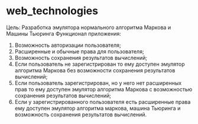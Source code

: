 # web_technologies

Цель:
Разработка эмулятора нормального алгоритма Маркова и Машины Тьюринга
Функционал приложения:
1) Возможность авторизации пользователя; 
2) Расширенные и обычные права для пользователя;
3) Возможность сохранения результатов вычислений;
4) Если пользователь не зарегистрирован то ему доступен эмулятор алгоритма Маркова без возможности сохранения результатов вычислений;
5) Если пользователь зарегистрирован, но у него нет расширенных прав то ему доступен эмулятор алгоритма Маркова с возможностью сохранения результатов вычислений;
6) Если у зарегистрированного пользователя есть расширенные права ему доступен эмулятор алгоритма маркова, машина Тьюринга и возможность сохранения результатов вычислений.

